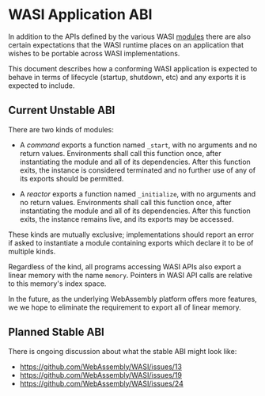 WASI Application ABI
====================

In addition to the APIs defined by the various WASI [modules](modules.md) there
are also certain expectations that the WASI runtime places on an application
that wishes to be portable across WASI implementations.

This document describes how a conforming WASI application is expected to behave
in terms of lifecycle (startup, shutdown, etc) and any exports it is expected to
include.

Current Unstable ABI
--------------------

There are two kinds of modules:

 - A *command* exports a function named `_start`, with no arguments and no return
   values. Environments shall call this function once, after instantiating the
   module and all of its dependencies. After this function exits, the instance
   is considered terminated and no further use of any of its exports should be
   permitted.

 - A *reactor* exports a function named `_initialize`, with no arguments and no
   return values. Environments shall call this function once, after instantiating
   the module and all of its dependencies. After this function exits, the instance
   remains live, and its exports may be accessed.

These kinds are mutually exclusive; implementations should report an error if
asked to instantiate a module containing exports which declare it to be of
multiple kinds.

Regardless of the kind, all programs accessing WASI APIs also export a linear
memory with the name `memory`. Pointers in WASI API calls are relative to this
memory's index space.

In the future, as the underlying WebAssembly platform offers more features, we
we hope to eliminate the requirement to export all of linear memory.

Planned Stable ABI
------------------

There is ongoing discussion about what the stable ABI might look like:

- https://github.com/WebAssembly/WASI/issues/13
- https://github.com/WebAssembly/WASI/issues/19
- https://github.com/WebAssembly/WASI/issues/24
